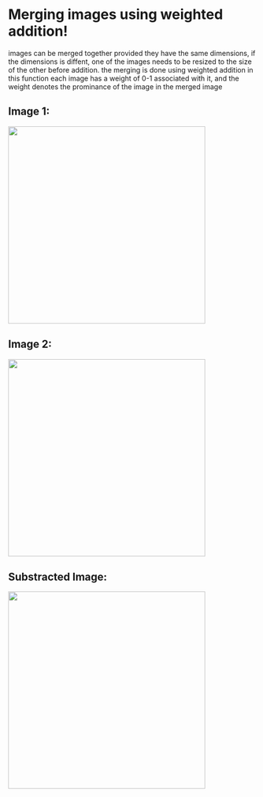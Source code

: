 # Merging images using weighted addition!

images can be merged together provided they have the same dimensions, if
the dimensions is diffent, one of the images needs to be resized to the 
size of the other before addition. the merging is done using weighted addition
in this function each image has a weight of 0-1 associated with it, and the 
weight denotes the prominance of the image in the merged image

## Image 1: </br>
<img src = "img1.png" width="400"> </br>
## Image 2: </br>
<img src = "img2.png" width="400"> </br>
## Substracted Image: </br>
<img src = "result.png" width="400"> </br>
